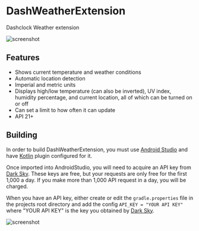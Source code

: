 # DashWeatherExtension
Dashclock Weather extension

![screenshot](https://github.com/Kennyc1012/DashWeatherExtension/raw/master/art/screen_shot.png)


## Features 
- Shows current temperature and weather conditions
- Automatic location detection
- Imperial and metric units
- Displays high/low temperature (can also be inverted), UV index, humidity percentage, and current location, all of which can be turned on or off
- Can set a limit to how often it can update
- API 21+

## Building
In order to build DashWeatherExtension, you must use [Android Studio](https://developer.android.com/studio/index.html) and have [Kotlin](https://kotlinlang.org/docs/tutorials/kotlin-android.html) plugin configured for it. 

Once imported into AndroidStudio, you will need to acquire an API key from [Dark Sky](https://darksky.net/dev). These keys are free, but your requests are only free for the first 1,000 a day. If you make more than 1,000 API request in a day, you will be charged.

When you have an API key, either create or edit the `gradle.properties` file in the projects root directory and add the config `API_KEY = "YOUR API KEY"` where "YOUR API KEY" is the key you obtained by [Dark Sky](https://darksky.net/dev).


![screenshot](https://github.com/Kennyc1012/DashWeatherExtension/raw/master/art/poweredby-oneline.png)

